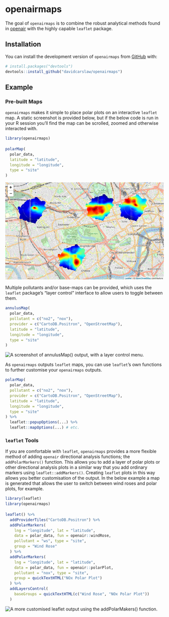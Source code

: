 
<!-- README.md is generated from README.Rmd. Please edit that file -->

# openairmaps

The goal of `openairmaps` is to combine the robust analytical methods
found in [openair](https://davidcarslaw.github.io/openair/) with the
highly capable `leaflet` package.

## Installation

You can install the development version of `openairmaps` from
[GitHub](https://github.com/) with:

``` r
# install.packages("devtools")
devtools::install_github("davidcarslaw/openairmaps")
```

## Example

### Pre-built Maps

`openairmaps` makes it simple to place polar plots on an interactive
`leaflet` map. A static screenshot is provided below, but if the below
code is run in your R session you’ll find the map can be scrolled,
zoomed and otherwise interacted with.

``` r
library(openairmaps)

polarMap(
  polar_data, 
  latitude = "latitude", 
  longitude = "longitude",
  type = "site"
)
```

![A screenshot of `polarMap()` output.](man/figures/README-polarmap.png)

Multiple pollutants and/or base-maps can be provided, which uses the
`leaflet` package’s “layer control” interface to allow users to toggle
between them.

``` r
annulusMap(
  polar_data,
  pollutant = c("no2", "nox"),
  provider = c("CartoDB.Positron", "OpenStreetMap"),
  latitude = "latitude", 
  longitude = "longitude",
  type = "site"
)
```

![A screenshot of `annulusMap()` output, with a layer control
menu.](man/figures/README-annuluslayers.png)

As `openairmaps` outputs `leaflet` maps, you can use `leaflet`’s own
functions to further customise your `openairmaps` outputs.

``` r
polarMap(
  polar_data,
  pollutant = c("no2", "nox"),
  provider = c("CartoDB.Positron", "OpenStreetMap"),
  latitude = "latitude", 
  longitude = "longitude",
  type = "site"
) %>% 
  leaflet::popupOptions(...) %>% 
  leaflet::mapOptions(...) # etc.
```

### `leaflet` Tools

If you are comfortable with `leaflet`, `openairmaps` provides a more
flexible method of adding `openair` directional analysis functions; the
`addPolarMarkers()` function. This allows you to add a layer of polar
plots or other directional analysis plots in a similar way that you add
ordinary markers using `leaflet::addMarkers()`. Creating `leaflet` plots
in this way allows you better customisation of the output. In the below
example a map is generated that allows the user to switch between wind
roses and polar plots, for example.

``` r
library(leaflet)
library(openairmaps)

leaflet() %>% 
  addProviderTiles("CartoDB.Positron") %>% 
  addPolarMarkers(
    lng = "longitude", lat = "latitude",
    data = polar_data, fun = openair::windRose,
    pollutant = "ws", type = "site",
    group = "Wind Rose"
  ) %>% 
  addPolarMarkers(
    lng = "longitude", lat = "latitude",
    data = polar_data, fun = openair::polarPlot,
    pollutant = "nox", type = "site",
    group = quickTextHTML("NOx Polar Plot")
  ) %>% 
  addLayersControl(
    baseGroups = quickTextHTML(c("Wind Rose", "NOx Polar Plot"))
  )
```

![A more customised `leaflet` output using the `addPolarMakers()`
function.](man/figures/README-addMarkers.png)
